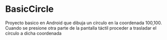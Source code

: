 # BasicCircle

Proyecto basico en Android que dibuja un círculo en la coordenada 100,100. Cuando se presione otra parte de la pantalla táctil proceder a trasladar el círculo a dicha coordenada
